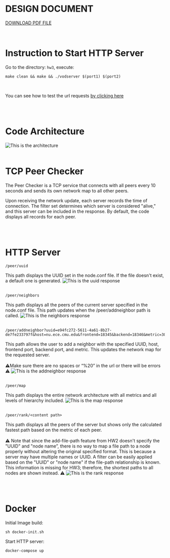 # DESIGN DOCUMENT #

[DOWNLOAD PDF FILE](design/design.pdf)

<br/>





# Instruction to Start HTTP Server #

Go to the directory: `hw3`, execute:

```
make clean && make && ./vodserver $(port1) $(port2)
```
<br />

You can see how to test the url requests [by clicking here](#http-server)

<br /><br />

# Code Architecture #
![This is the architecture](design/architecture.png)
<br/><br/>
# TCP Peer Checker #

The Peer Checker is a TCP service that connects with all peers every 10 seconds and sends its own network map to all other peers.

Upon receiving the network update, each server records the time of connection. The filter set determines which server is considered "alive," and this server can be included in the response. By default, the code displays all records for each peer.

<br/><br/>

<a id="http-server"></a>
# HTTP Server # 
```
/peer/uuid
```
This path displays the UUID set in the node.conf file. If the file doesn't exist, a default one is generated.
![This is the uuid response](design/uuid.png)
<br/><br/>
```
/peer/neighbors
```
This path displays all the peers of the current server specified in the node.conf file. This path updates when the /peer/addneighbor path is called.
![This is the neighbors response](design/neighbors.png)
<br/><br/>


```
/peer/addneighbor?uuid=e94fc272-5611-4a61-8b27-de7fe233797f&host=nu.ece.cmu.edu&frontend=18345&backend=18346&metric=30
```
This path allows the user to add a neighbor with the specified UUID, host, frontend port, backend port, and metric. This updates the network map for the requested server.
<br/><br/>
⚠️Make sure there are no spaces or “%20” in the url or there will be errors ⚠️
![This is the addneighbor response](design/addneighbor.png)
<br/><br/>


```
/peer/map
```
This path displays the entire network architecture with all metrics and all levels of hierarchy included.
![This is the map response](design/map.png)
<br/><br/>
```
/peer/rank/<content path>
```
This path displays all the peers of the server but shows only the calculated fastest path based on the metric of each peer.
<br/>
<br/>
⚠️
Note that since the add-file-path feature from HW2 doesn't specify the "UUID" and "node name”, there is no way to map a file path to a node properly without altering the original specified format. This is because a server may have multiple names or UUID. A filter can be easily applied based on the "UUID" or "node name" if the file-path relationship is known. This information is missing for HW3; therefore, the shortest paths to all nodes are shown instead. ⚠️
![This is the rank response](design/rank.png)
<br/><br/>

<br />


# Docker #


Initial Image build:
```
sh docker-init.sh
```

Start HTTP server:
```
docker-compose up
```



<br />


